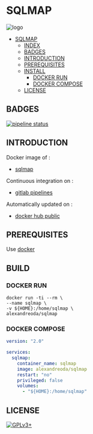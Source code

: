 # SQLMAP

![logo](https://assets.gitlab-static.net/uploads/-/system/project/avatar/12904473/sqlmap.jpg)

- [SQLMAP](#sqlmap)
  - [INDEX](#index)
  - [BADGES](#badges)
  - [INTRODUCTION](#introduction)
  - [PREREQUISITES](#prerequisites)
  - [INSTALL](#install)
    - [DOCKER RUN](#docker-run)
    - [DOCKER COMPOSE](#docker-compose)
  - [LICENSE](#license)

## BADGES

[![pipeline status](https://gitlab.com/oda-alexandre/sqlmap/badges/master/pipeline.svg)](https://gitlab.com/oda-alexandre/sqlmap/commits/master)

## INTRODUCTION

Docker image of :

- [sqlmap](http://sqlmap.org)

Continuous integration on :

- [gitlab pipelines](https://gitlab.com/oda-alexandre/android-studio/pipelines)

Automatically updated on :

- [docker hub public](https://hub.docker.com/r/alexandreoda/sqlmap/)

## PREREQUISITES

Use [docker](https://www.docker.com)

## BUILD

### DOCKER RUN

```\
docker run -ti --rm \
--name sqlmap \
-v ${HOME}:/home/sqlmap \
alexandreoda/sqlmap
```

### DOCKER COMPOSE

```yml
version: "2.0"

services:
  sqlmap:
    container_name: sqlmap
    image: alexandreoda/sqlmap
    restart: "no"
    privileged: false
    volumes:
      - "${HOME}:/home/sqlmap"
```

## LICENSE

[![GPLv3+](http://gplv3.fsf.org/gplv3-127x51.png)](https://gitlab.com/oda-alexandre/sqlmap/blob/master/LICENSE)
